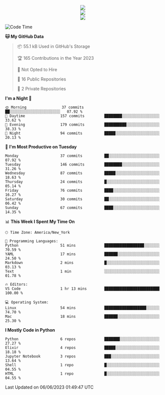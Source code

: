 
<div align="center"><img src="https://readme-typing-svg.demolab.com?font=Fira+Code&pause=1000&center=true&vCenter=true&width=435&lines=Hello%EF%BD%9E;I+LIKE+CODING%EF%BC%81;%E5%BC%B7%E5%8C%96%E5%AD%A6%E7%BF%92%E3%81%AB%E5%A4%A7%E5%A5%BD%E3%81%8D%EF%BC%81;%E6%B0%B8%E8%BF%9C%E5%96%9C%E6%AC%A2%E9%B2%A8%E9%B2%A8%EF%BC%81%EF%BC%81%EF%BC%81" />  
</div>

<div align="center"><img src="https://github-readme-stats.vercel.app/api?username=ruoyuGao&theme=black-red" />  
</div>

<div align="center">
    <img src="https://github-readme-stats.vercel.app/api/top-langs/?username=ruoyuGao&layout=compact&theme=black-red"/>
</div>

<!--START_SECTION:waka-->
![Code Time](http://img.shields.io/badge/Code%20Time-161%20hrs%2037%20mins-blue)

**🐱 My GitHub Data** 

> 📦 55.1 kB Used in GitHub's Storage 
 > 
> 🏆 165 Contributions in the Year 2023
 > 
> 🚫 Not Opted to Hire
 > 
> 📜 16 Public Repositories 
 > 
> 🔑 2 Private Repositories 
 > 
**I'm a Night 🦉** 

```text
🌞 Morning                37 commits          ██░░░░░░░░░░░░░░░░░░░░░░░   07.92 % 
🌆 Daytime                157 commits         ████████░░░░░░░░░░░░░░░░░   33.62 % 
🌃 Evening                179 commits         ██████████░░░░░░░░░░░░░░░   38.33 % 
🌙 Night                  94 commits          █████░░░░░░░░░░░░░░░░░░░░   20.13 % 
```
📅 **I'm Most Productive on Tuesday** 

```text
Monday                   37 commits          ██░░░░░░░░░░░░░░░░░░░░░░░   07.92 % 
Tuesday                  146 commits         ████████░░░░░░░░░░░░░░░░░   31.26 % 
Wednesday                87 commits          █████░░░░░░░░░░░░░░░░░░░░   18.63 % 
Thursday                 24 commits          █░░░░░░░░░░░░░░░░░░░░░░░░   05.14 % 
Friday                   76 commits          ████░░░░░░░░░░░░░░░░░░░░░   16.27 % 
Saturday                 30 commits          ██░░░░░░░░░░░░░░░░░░░░░░░   06.42 % 
Sunday                   67 commits          ████░░░░░░░░░░░░░░░░░░░░░   14.35 % 
```


📊 **This Week I Spent My Time On** 

```text
🕑︎ Time Zone: America/New_York

💬 Programming Languages: 
Python                   51 mins             ██████████████████░░░░░░░   70.59 % 
YAML                     17 mins             ██████░░░░░░░░░░░░░░░░░░░   24.50 % 
Markdown                 2 mins              █░░░░░░░░░░░░░░░░░░░░░░░░   03.13 % 
Text                     1 min               ░░░░░░░░░░░░░░░░░░░░░░░░░   01.78 % 

🔥 Editors: 
VS Code                  1 hr 13 mins        █████████████████████████   100.00 % 

💻 Operating System: 
Linux                    54 mins             ███████████████████░░░░░░   74.70 % 
Mac                      18 mins             ██████░░░░░░░░░░░░░░░░░░░   25.30 % 
```

**I Mostly Code in Python** 

```text
Python                   6 repos             ███████░░░░░░░░░░░░░░░░░░   27.27 % 
Elixir                   4 repos             █████░░░░░░░░░░░░░░░░░░░░   18.18 % 
Jupyter Notebook         3 repos             ███░░░░░░░░░░░░░░░░░░░░░░   13.64 % 
Shell                    1 repo              █░░░░░░░░░░░░░░░░░░░░░░░░   04.55 % 
HTML                     1 repo              █░░░░░░░░░░░░░░░░░░░░░░░░   04.55 % 
```




 Last Updated on 06/06/2023 01:49:47 UTC
<!--END_SECTION:waka-->
